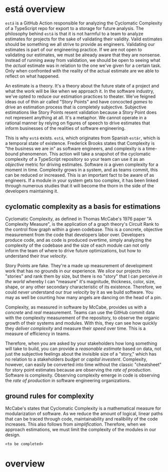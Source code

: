 # está overview

`está` is a GitHub Action responsible for analyzing the Cyclomatic Complexity of a TypeScript repo for export to a storage for future analysis. The philosophy behind `está` is that it is not harmful to a team to analyze estimates for projects for the sake of validating their validity. Valid estimates should be something we all strive to provide as engineers. Validating our estimates is part of our engineering practice. If we are not open to validating our estimates, we must be already aware that they are nonsense. Instead of running away from validation, we should be open to seeing what the _actual_ estimate was in relation to the one we've given for a certain task. Only when confronted with the reality of the actual estimate are we able to reflect on what happened.

An estimate is a theory. It's a theory about the future state of a project and what the work will be like when we approach it. In the software industry, we've opted to reduce our estimation practices to theater. We've feigned ideas out of thin air called "Story Points" and have concocted _games_ to drive an estimation process that is completely subjective. Subjective estimations like Story Points resent validation because a Story Point does not represent anything at all. It's a metaphor. We cannot operate in a rational manner by relying on figures of speech to drive estimates that inform businesses of the realities of software engineering.

This is why `está` exists. `está`, which originates from Spanish `estár`, which is a temporal state of existence. Frederick Brooks states that Complexity is "the business we are in" as software engineers, and complexity is a time-bound phenomenon. This action will take a snapshot of the cyclomatic complexity of a TypeScript repository so your team can use it as an _objective_ metric for driving estimates. Software _is_ a given complexity for a moment in time. Complexity grows in a system, and as teams commit, this can be reduced or increased. This is an important fact to be aware of as engineers. If a module in your system gets too complex, it has been linked through numerous studies that it will become the thorn in the side of the developers maintaining it.

## cyclomatic complexity as a basis for estimations

Cyclomatic Complexity, as defined in Thomas McCabe's 1976 paper "A Complexity Measure", is the application of a graph theory's Circuit Rank to the control flow graph within a given codebase. This is a concrete, objective measurement from the code that developers labor over. Developers produce code, and as code is produced overtime, simply analyzing the complexity of the codebase and the size of each module can not only inform the team of where to drive future optimizations, but how to understand their _true velocity_.

Story Points are fake. They're a made up measurement of development work that has no grounds in our experience. We _slice_ our projects into "stories" and rank them by size, but there is no "story" that I can perceive _in the world_ whereby I can "measure" it's magnitude, thickness, color, size, shape, or any other secondary characteristic of its existence. Therefore, we could _never_ understand our _true velocity_ by it as we build software. You may as well be counting how many angels are dancing on the head of a pin.

Complexity, as measured in software by McCabe, provides us with a _concrete_ and _real_ measurement. Teams can use the GitHub commit data with the complexity measurement of the repository, to observe the organic growth of their systems and modules. With this, they can see how quickly they _deliver complexity_ and measure their _speed_ over time. This is a measure of efficiency in teams.

Therefore, when you are asked by your stakeholders how long something will take to build, you can provide a _reasonable estimate_ based on data, not just the subjective feelings about the invisible size of a "story," which has no relation to a stakeholders _budget_ or _capital investent_. Complexity, however, can easily be converted into time without the classic "cheatsheet" for story point estimates because are observing the _rate of production_. Software is complexity. Observing complexity emerge in code is observing the _rate of production_ in software engineering organizations.

## ground rules for complexity

McCabe's states that Cyclomatic Complexity is a mathematical measure for modularization of software. As we reduce the amount of logical, linear paths that can be traced through code, maintainability and realibility of the code increases. This also follows from _simplification_. Therefore, when we approach estimations, we must limit the complexity of the modules in our design.

`<to be completed>`

# overview
